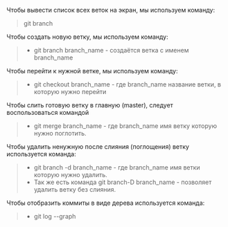 Чтобы вывести список всех веток на экран, мы используем команду:
> git branch

Чтобы создать новую ветку, мы используем команду:
>* git branch branch_name - создаётся ветка с именем branch_name

Чтобы перейти к нужной ветке, мы используем команду:
>* git checkout branch_name - где branch_name название ветки, в которую нужно перейти

Чтобы слить готовую ветку в главную (master), следует воспользоваться командой

>* git merge branch_name - где branch_name имя ветку которую нужно поглотить.

Чтобы удалить ненужную после слияния (поглощения) ветку используется команда:
>* git branch -d branch_name - где branch_name имя ветки которую нужно удалить.
>* Так же есть команда git branch-D branch_name - позволяет удалить ветку без слияния.

Чтобы отобразить коммиты в виде дерева используется команда:
>* git log --graph 
